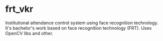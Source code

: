 # frt_vkr
Institutional attendance control system using face recognition technology.
It's bachelor's work based on face recognition technology (FRT). Uses OpenCV libs and other.
